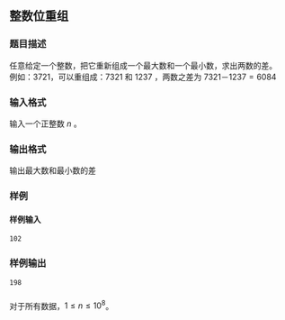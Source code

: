 ## 整数位重组

### 题目描述

任意给定一个整数，把它重新组成一个最大数和一个最小数，求出两数的差。<br>
例如：$3721$，可以重组成：$7321$ 和 $1237$ ，两数之差为 $7321－1237=6084$

### 输入格式

输入一个正整数 $n$ 。

### 输出格式

输出最大数和最小数的差

### 样例

#### 样例输入

```
102
```

### 样例输出

```
198
```

### 

对于所有数据，${1 \le n \le 10^{8}}$。